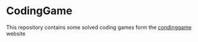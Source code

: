 # CodingGame
This repository contains some solved coding games form the [condinggame](https://www.codingame.com/start) website
